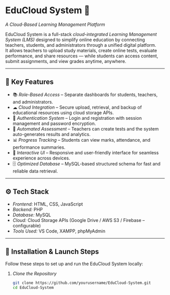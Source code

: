 # EduCloud System 🚀  
*A Cloud-Based Learning Management Platform*

EduCloud System is a full-stack *cloud-integrated Learning Management System (LMS)* designed to simplify online education by connecting teachers, students, and administrators through a unified digital platform.  
It allows teachers to upload study materials, create online tests, evaluate performance, and share resources — while students can access content, submit assignments, and view grades anytime, anywhere.

---

## 🧠 Key Features
- 📚 *Role-Based Access* – Separate dashboards for students, teachers, and administrators.  
- ☁ *Cloud Integration* – Secure upload, retrieval, and backup of educational resources using cloud storage APIs.  
- 🔐 *Authentication System* – Login and registration with session management and password encryption.  
- 🧾 *Automated Assessment* – Teachers can create tests and the system auto-generates results and analytics.  
- 📊 *Progress Tracking* – Students can view marks, attendance, and performance summaries.  
- 💬 *Interactive UI* – Responsive and user-friendly interface for seamless experience across devices.  
- 🗄 *Optimized Database* – MySQL-based structured schema for fast and reliable data retrieval.

---

## ⚙ Tech Stack
- *Frontend:* HTML, CSS, JavaScript  
- *Backend:* PHP  
- *Database:* MySQL  
- *Cloud:* Cloud Storage APIs (Google Drive / AWS S3 / Firebase – configurable)  
- *Tools Used:* VS Code, XAMPP, phpMyAdmin  

---

## 🚀 Installation & Launch Steps

Follow these steps to set up and run the EduCloud System locally:

1. *Clone the Repository*
   ```bash
   git clone https://github.com/yourusername/EduCloud-System.git
   cd EduCloud-System
